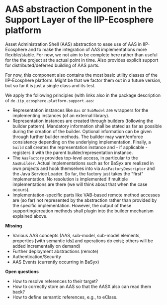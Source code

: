# AAS abstraction Component in the Support Layer of the IIP-Ecosphere platform

Asset Administration Shell (AAS) abstraction to ease use of AAS in IIP-Ecosphere and to make the integration
of AAS implementations more flexible/stable. For now, we not aim to be complete here rather than useful for the the 
project at the actual point in time. Also provides explicit support for distributed/deferred building of AAS parts.

For now, this component also contains the most basic utility classes of the 
IIP-Ecosphere platform. Might be that we factor them out in a future version, but so far it is just a single class
and its test.

We apply the following principles (with links also in the package description of ``de.iip_ecosphere.platform.support.aas``:
 - Representation instances like ``Aas`` or ``SubModel`` are wrappers for the implementing instances (of an external library).
 - Representation instances are created through builders (following the builder pattern). Mandatory information shall be stated as far as possible during the creation of the builder. Optional information can be given through further builder methods. The builder may warn/enforce consistency depending on the underlying implementation. Finally, a ``build`` call creates the representation instance and - if applicable - registers it with the parent builder/representation instance.
 - The ``AasFactory`` provides top-level access, in particular to the ``AasBuilder``. Actual implementations such as for BaSyx are realized in own projects and hook themselves into via ``AasFactoryDescriptor`` and the Java Service Loader. So far, the factory just takes the "first" implementation. No resolution is implemented if multiple implementations are there (we will think about that when the case occurs).
 - Implementation-specific parts like VAB-based remote method accesses are (so far) not represented by the abstraction rather than provided by the specific implementation. However, the output of these supporting/creation methods shall plugin into the builder mechanism explained above.
 
**Missing**
- Various AAS concepts (AAS, sub-model, sub-model elements, properties [with semantic ids] and operations do exist; others will be added incrementally on demand)
- Further deployment abstractions (remote)
- Authentication/Security
- AAS Events (currently occurring in BaSyx)

**Open questions**
- How to resolve references to their target?
- How to correctly store an AAS so that the AASX also can read them back?
- How to define semantic references, e.g., to eClass.
